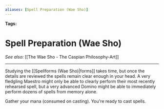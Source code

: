 ```yaml
---
aliases: [Spell Preparation (Wae Sho)]
---
```


**Tags:** 
# Spell Preparation (Wae Sho)
*See also:* [[The Wae Sho - The Caspian Philosophy-Art]]
___
Studying the [[Spellforms (Wae Sho)|forms]] takes time, but once the details are reviewed the spells remain clear enough in your head. A very fledgling Maestro might only be able to clearly perform their most recently rehearsed spell, but a very advanced Domino might be able to immediately perform dozens of spells from memory alone.

Gather your mana (consumed on casting). You're ready to cast spells.